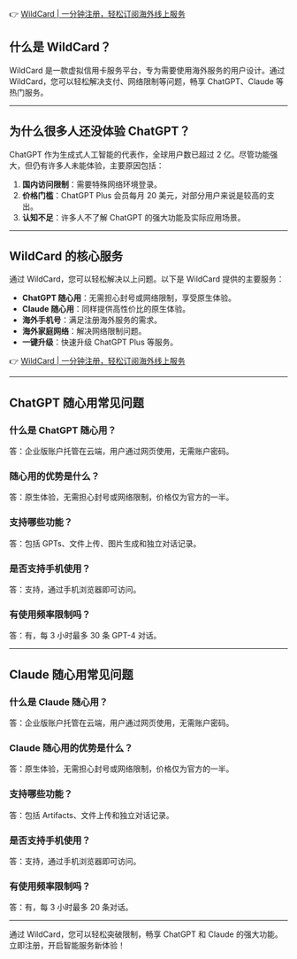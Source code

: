 👉 [WildCard | 一分钟注册，轻松订阅海外线上服务](https://bit.ly/bewildcard)

## 什么是 WildCard？

WildCard 是一款虚拟信用卡服务平台，专为需要使用海外服务的用户设计。通过 WildCard，您可以轻松解决支付、网络限制等问题，畅享 ChatGPT、Claude 等热门服务。

---

## 为什么很多人还没体验 ChatGPT？

ChatGPT 作为生成式人工智能的代表作，全球用户数已超过 2 亿。尽管功能强大，但仍有许多人未能体验，主要原因包括：

1. **国内访问限制**：需要特殊网络环境登录。
2. **价格门槛**：ChatGPT Plus 会员每月 20 美元，对部分用户来说是较高的支出。
3. **认知不足**：许多人不了解 ChatGPT 的强大功能及实际应用场景。

---

## WildCard 的核心服务

通过 WildCard，您可以轻松解决以上问题。以下是 WildCard 提供的主要服务：

- **ChatGPT 随心用**：无需担心封号或网络限制，享受原生体验。
- **Claude 随心用**：同样提供高性价比的原生体验。
- **海外手机号**：满足注册海外服务的需求。
- **海外家庭网络**：解决网络限制问题。
- **一键升级**：快速升级 ChatGPT Plus 等服务。

👉 [WildCard | 一分钟注册，轻松订阅海外线上服务](https://bit.ly/bewildcard)

---

## ChatGPT 随心用常见问题

### 什么是 ChatGPT 随心用？
答：企业版账户托管在云端，用户通过网页使用，无需账户密码。

### 随心用的优势是什么？
答：原生体验，无需担心封号或网络限制，价格仅为官方的一半。

### 支持哪些功能？
答：包括 GPTs、文件上传、图片生成和独立对话记录。

### 是否支持手机使用？
答：支持，通过手机浏览器即可访问。

### 有使用频率限制吗？
答：有，每 3 小时最多 30 条 GPT-4 对话。

---

## Claude 随心用常见问题

### 什么是 Claude 随心用？
答：企业版账户托管在云端，用户通过网页使用，无需账户密码。

### Claude 随心用的优势是什么？
答：原生体验，无需担心封号或网络限制，价格仅为官方的一半。

### 支持哪些功能？
答：包括 Artifacts、文件上传和独立对话记录。

### 是否支持手机使用？
答：支持，通过手机浏览器即可访问。

### 有使用频率限制吗？
答：有，每 3 小时最多 20 条对话。

---

通过 WildCard，您可以轻松突破限制，畅享 ChatGPT 和 Claude 的强大功能。立即注册，开启智能服务新体验！